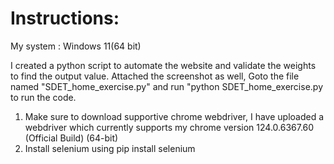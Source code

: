 # Instructions:

My system :
Windows 11(64 bit)

I created a python script to automate the website and validate the weights to find the output value. Attached the screenshot as well, Goto the file named "SDET_home_exercise.py" and run "python SDET_home_exercise.py to run the code.
1. Make sure to download supportive chrome webdriver, I have uploaded a webdriver which currently supports my chrome version 124.0.6367.60 (Official Build) (64-bit)
2. Install selenium using pip install selenium
